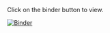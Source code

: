 Click on the binder button to view.

[![Binder](https://mybinder.org/badge_logo.svg)](https://mybinder.org/v2/gh/Friktion-Labs/notebook-tools/HEAD)
